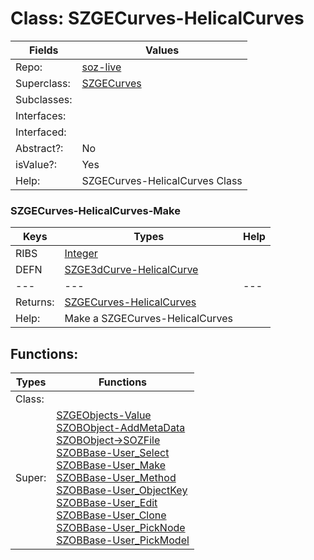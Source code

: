
# Class:	SZGECurves-HelicalCurves

| Fields | Values |
| --------- | --------- |
| Repo: | [soz-live](/repos/soz-live.html) |
| Superclass: | [SZGECurves](SZGECurves.html) |
| Subclasses: |  |
| Interfaces: |  |
| Interfaced: |  |
| Abstract?: | No |
| isValue?: | Yes |
| Help: | SZGECurves-HelicalCurves Class |

### SZGECurves-HelicalCurves-Make

| Keys | Types | Help |
| --------- | --------- | --------- |
| RIBS | [Integer](Integer.html) |  |
| DEFN | [SZGE3dCurve-HelicalCurve](SZGE3dCurve-HelicalCurve.html) |  |
| --- | --- | --- |
| Returns: | [SZGECurves-HelicalCurves](SZGECurves-HelicalCurves.html) |
| Help: | Make a SZGECurves-HelicalCurves |


## Functions:

| Types | Functions |
| --------- | --------- |
| Class: |  |
| Super: | [SZGEObjects-Value](SZGEObjects.html) <br> [SZOBObject-AddMetaData](SZOBObject.html) <br> [SZOBObject->SOZFile](SZOBObject.html) <br> [SZOBBase-User_Select](SZOBBase.html) <br> [SZOBBase-User_Make](SZOBBase.html) <br> [SZOBBase-User_Method](SZOBBase.html) <br> [SZOBBase-User_ObjectKey](SZOBBase.html) <br> [SZOBBase-User_Edit](SZOBBase.html) <br> [SZOBBase-User_Clone](SZOBBase.html) <br> [SZOBBase-User_PickNode](SZOBBase.html) <br> [SZOBBase-User_PickModel](SZOBBase.html) |


